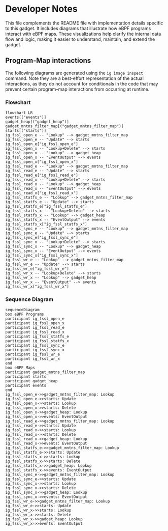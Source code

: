 # Developer Notes

This file complements the README file with implementation details specific to this gadget. It includes diagrams that illustrate how eBPF programs interact with eBPF maps. These visualizations help clarify the internal data flow and logic, making it easier to understand, maintain, and extend the gadget.

## Program-Map interactions

The following diagrams are generated using the `ig image inspect` command. Note they are a best-effort representation of the actual interactions, as they do not account for conditionals in the code that may prevent certain program–map interactions from occurring at runtime.

### Flowchart

```mermaid
flowchart LR
events[("events")]
gadget_heap[("gadget_heap")]
gadget_mntns_filter_map[("gadget_mntns_filter_map")]
starts[("starts")]
ig_fssl_open_e -- "Lookup" --> gadget_mntns_filter_map
ig_fssl_open_e -- "Update" --> starts
ig_fssl_open_e["ig_fssl_open_e"]
ig_fssl_open_x -- "Lookup+Delete" --> starts
ig_fssl_open_x -- "Lookup" --> gadget_heap
ig_fssl_open_x -- "EventOutput" --> events
ig_fssl_open_x["ig_fssl_open_x"]
ig_fssl_read_e -- "Lookup" --> gadget_mntns_filter_map
ig_fssl_read_e -- "Update" --> starts
ig_fssl_read_e["ig_fssl_read_e"]
ig_fssl_read_x -- "Lookup+Delete" --> starts
ig_fssl_read_x -- "Lookup" --> gadget_heap
ig_fssl_read_x -- "EventOutput" --> events
ig_fssl_read_x["ig_fssl_read_x"]
ig_fssl_statfs_e -- "Lookup" --> gadget_mntns_filter_map
ig_fssl_statfs_e -- "Update" --> starts
ig_fssl_statfs_e["ig_fssl_statfs_e"]
ig_fssl_statfs_x -- "Lookup+Delete" --> starts
ig_fssl_statfs_x -- "Lookup" --> gadget_heap
ig_fssl_statfs_x -- "EventOutput" --> events
ig_fssl_statfs_x["ig_fssl_statfs_x"]
ig_fssl_sync_e -- "Lookup" --> gadget_mntns_filter_map
ig_fssl_sync_e -- "Update" --> starts
ig_fssl_sync_e["ig_fssl_sync_e"]
ig_fssl_sync_x -- "Lookup+Delete" --> starts
ig_fssl_sync_x -- "Lookup" --> gadget_heap
ig_fssl_sync_x -- "EventOutput" --> events
ig_fssl_sync_x["ig_fssl_sync_x"]
ig_fssl_wr_e -- "Lookup" --> gadget_mntns_filter_map
ig_fssl_wr_e -- "Update" --> starts
ig_fssl_wr_e["ig_fssl_wr_e"]
ig_fssl_wr_x -- "Lookup+Delete" --> starts
ig_fssl_wr_x -- "Lookup" --> gadget_heap
ig_fssl_wr_x -- "EventOutput" --> events
ig_fssl_wr_x["ig_fssl_wr_x"]
```

### Sequence Diagram

```mermaid
sequenceDiagram
box eBPF Programs
participant ig_fssl_open_e
participant ig_fssl_open_x
participant ig_fssl_read_e
participant ig_fssl_read_x
participant ig_fssl_statfs_e
participant ig_fssl_statfs_x
participant ig_fssl_sync_e
participant ig_fssl_sync_x
participant ig_fssl_wr_e
participant ig_fssl_wr_x
end
box eBPF Maps
participant gadget_mntns_filter_map
participant starts
participant gadget_heap
participant events
end
ig_fssl_open_e->>gadget_mntns_filter_map: Lookup
ig_fssl_open_e->>starts: Update
ig_fssl_open_x->>starts: Lookup
ig_fssl_open_x->>starts: Delete
ig_fssl_open_x->>gadget_heap: Lookup
ig_fssl_open_x->>events: EventOutput
ig_fssl_read_e->>gadget_mntns_filter_map: Lookup
ig_fssl_read_e->>starts: Update
ig_fssl_read_x->>starts: Lookup
ig_fssl_read_x->>starts: Delete
ig_fssl_read_x->>gadget_heap: Lookup
ig_fssl_read_x->>events: EventOutput
ig_fssl_statfs_e->>gadget_mntns_filter_map: Lookup
ig_fssl_statfs_e->>starts: Update
ig_fssl_statfs_x->>starts: Lookup
ig_fssl_statfs_x->>starts: Delete
ig_fssl_statfs_x->>gadget_heap: Lookup
ig_fssl_statfs_x->>events: EventOutput
ig_fssl_sync_e->>gadget_mntns_filter_map: Lookup
ig_fssl_sync_e->>starts: Update
ig_fssl_sync_x->>starts: Lookup
ig_fssl_sync_x->>starts: Delete
ig_fssl_sync_x->>gadget_heap: Lookup
ig_fssl_sync_x->>events: EventOutput
ig_fssl_wr_e->>gadget_mntns_filter_map: Lookup
ig_fssl_wr_e->>starts: Update
ig_fssl_wr_x->>starts: Lookup
ig_fssl_wr_x->>starts: Delete
ig_fssl_wr_x->>gadget_heap: Lookup
ig_fssl_wr_x->>events: EventOutput
```
